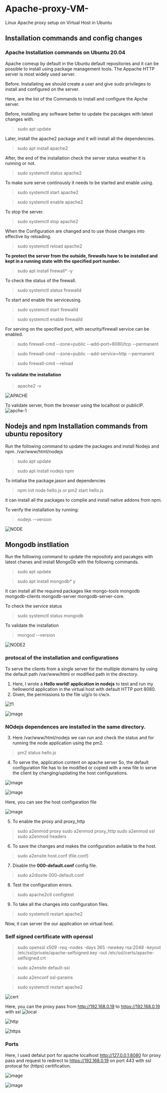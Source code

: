 # Apache-proxy-VM-
Linux Apache proxy setup on Virtual Host in Ubuntu
## Installation commands and config changes
### Apache Installation commands  on Ubuntu 20.04
Apache comeup by default in the Ubuntu default repositories and it can be possible to install using package management tools. The Appache HTTP server is most widely used server.

Before. Installating we should create a user and give sudo privileges to install and configured on the server.

Here, are the list of the Commands to install and configure the Apche server.

Before, installing any software better to update the pacakges with latest changes with.


> sudo apt update


Later, install the apache2 package and it will install all the dependencies.


> sudo apt install apache2

After, the end of the installation check the server status weather it is running or not.


> sudo systemctl status apache2

To make sure serve continously it needs to be started and enable using.

> sudo systemctl start apache2

> sudo systemctl enable apache2

To stop the server.

> sudo systemctl stop apache2

When the Configuration are changed and to use those changes into effective by reloading.


>sudo systemctl reload apache2

**To protect the server from the outside, firewalls have to be installed and kept in a running state with the specified port number.**

> sudo apt install firewall* -y

To check the status of the firewall.

> sudo systemctl status firewalld

To start and enable the serviceusing.

> sudo systemctl start firewalld

> sudo systemctl enable firewalld

For serving on the specified port, with security/firewall service can be enabled.

> sudo firewall-cmd --zone=public --add-port=8080/tcp --permanent

> sudo firewall-cmd --zone=public --add-service=http --permanent

> sudo firewall-cmd --reload

#### To validate the installation
> apache2 -v

![APACHE](https://user-images.githubusercontent.com/38424194/149843666-9d18f939-933c-4032-9f96-c00f48d461d4.PNG)

To validate server, from the browser using the localhost or publicIP.
![apche-1](https://user-images.githubusercontent.com/38424194/149841014-8667abd5-1f4d-4340-a8bd-30b8b2532623.PNG)

## Nodejs and npm Installation commands from ubuntu repository

Run the following command to update the packages and install Nodejs and npm.
/var/www/html/nodejs

>sudo apt update

>sudo apt install nodejs npm

To intialise the package.jason and dependencies

> npm init 
> node hello.js or pm2 start hello.js

it can install all the packages to complie and install native addons from npm.

To verify the installation by running:

> nodejs --version

![NODE](https://user-images.githubusercontent.com/38424194/149843962-c82bc057-777c-4775-87ed-59514fa8d046.PNG)


## Mongodb instllation

Run the following command to update the repositoty and pacakges with latest chanes and install MongoDb with the following commands.

> sudo apt update

> sudo apt install mongodb* y

It can install all the required packages like mongo-tools mongodb mongodb-clients mongodb-server mongodb-server-core.

To check the service status

> sudo systemctl status mongodb

To validate the installation 

> mongod --version


![NODE2](https://user-images.githubusercontent.com/38424194/149843986-06348da0-bad9-401c-94c1-61be3e6b6c2d.PNG)

### protocal of the installation and configurations
To serve the clients from a single server for the multiple domains by using the default path /var/www/html or modified path in the directory.
1. Here, I wrote a **Hello world! application in nodejs** to test and run my helloworld application in the virtual host with default HTTP port 8080.
2. Given, the permissions to the file u/g/o to r/w/x.


![f1](https://user-images.githubusercontent.com/38424194/149846290-057b1a1e-26bc-452a-9fc2-fe18afe976b9.PNG)


![image](https://user-images.githubusercontent.com/38424194/149930866-3ecf3a7d-8067-49db-b21f-cd9072ca62ce.png)

### NOdejs dependences are installed in the same directory.

3. Here /var/www/html/nodejs we can run and check the status and for running the node application using the pm2.

> pm2 status hello.js

4. To serve the, application content on apache server So, the default configuration file has to be modified or copied with a new file to serve the client by changing/updating the host configurations.

![image](https://user-images.githubusercontent.com/38424194/149931550-e59c6711-c26e-4fa1-947e-c43289cb6fde.png)



![image](https://user-images.githubusercontent.com/38424194/149931698-7d74f226-3ecb-447c-84a7-582fc39ccdae.png)


Here, you can see the host configaration file

![image](https://user-images.githubusercontent.com/38424194/149938484-72d3683f-5a15-4b66-ad5d-85a1f45354ed.png)




5. To enable the proxy and proxy_http

> sudo a2enmod proxy
> sudo a2enmod proxy_http
> sudo a2enmod ssl
> sudo a2enmod headers

6. To save the changes and makes the configuration avilable to the host.

> sudo a2ensite host.conf (file.conf)

7. Disable the **000-default.conf** config file.

> sudo a2dissite 000-default.conf

8. Test the configuration errors.

> sudo apache2ctl configtest

9. To take all the changes into configuration files.

> sudo systemctl restart apache2
> 


Now, it can server the our application on virtual host.

### Self signed certificate with openssl

> sudo openssl x509 -req -nodes -days 365 -newkey rsa:2048 -keyout /etc/ssl/private/apache-selfsigned.key -out /etc/ssl/certs/apache-selfsigned.crt

> sudo a2ensite default-ssl

> sudo a2enconf ssl-params

> sudo systemctl restart apache2

![cert](https://user-images.githubusercontent.com/38424194/149853471-50aaea64-5901-4e5d-a857-78a5761bfee7.PNG)


Here, you can the proxy pass from http://192.168.0.19 to https://192.168.0.19 with ssl
![local](https://user-images.githubusercontent.com/38424194/149929325-b8f2f8e9-5cda-45a6-b6ce-798443b86dd4.PNG)


![http](https://user-images.githubusercontent.com/38424194/149929357-66164c62-5ff5-4d03-8aa3-3fc1276046a3.PNG)


![https](https://user-images.githubusercontent.com/38424194/149929395-4ee71065-e75a-4a9c-ae18-a382343f1068.PNG)


###  Ports
Here, I used defalut port for apache localhost http://127.0.0.1:8080 for proxy pass and request to redirect to https://192.168.0.19 on port 443 with ssl protocal for (https) certification.

![image](https://user-images.githubusercontent.com/38424194/149937817-00aacb5b-2a76-4260-b9a2-19584085011b.png)


![image](https://user-images.githubusercontent.com/38424194/149938085-7d99a5f6-d455-4971-9db0-fe921980c31f.png)


